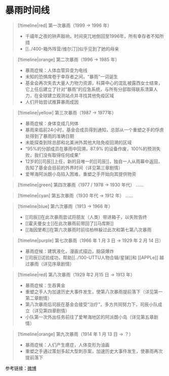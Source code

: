 # 暴雨时间线

> [!timeline|red] 第一次暴雨（1999 → 1996 年）
> - 千禧年之夜的钟声敲响，时间突兀地倒回至1996年，所有幸存者不知所措
> - [[../400-箱外阵营/维尔汀]]似乎见到了她的母亲


> [!timeline|orange] 第二次暴雨（1996 → 1985 年）
> - 暴雨症候：人体血管异变为电线
> - 未知的恐惧席卷于幸存者之间，“暴雨”一词诞生
> - 基金会再次失去大量人力物力资源，科算中心的混乱被露西女士结束，它上任后建立了针对“暴雨”的应急系统，与所有分部取得联系清算人力，在全球建立观测站点并寻找其他免疫区域
> - 人们开始尝试推算暴雨成因

> [!timeline|yellow] 第三次暴雨（1987 → 1977年）
> - 暴雨症候：身体变成几何体
> - 暴雨来临前24小时，基金会成员得到通知，总部从一个重塑之手的俘虏处得到了暴雨的准确日期
> - 未能探查到除总部和北美洲外其他大陆免疫回溯的区域
> - “95%的分部成员在暴雨中回溯，87.9% 的设备作废，100%的预测失败，我们没有取得任何成果”
> - 12岁的[[司辰]]上任，新的且唯一的[[司辰]]，独自一人从雨幕中返回，告知了基金会目前的外界时间（详见第三章剧情）
> - 爱琴海阿派朗小岛陷入困难，重塑之手开始向其提供物资

> [!timeline|green] 第四次暴雨（1977 / 1978 → 1930 年代）
> ……

> [!timeline|cyan] 第五次暴雨（1930 年代 → 1912 年）
> ……

> [!timeline|blue] 第六次暴雨（1913 → 1966 年）
> - [[司辰]]在此次暴雨尝试将朋友（人类）带进箱子，以失败告终
> - [[霍夫曼女士]]在此次暴雨前带回了[[马库斯]]
> - [[海因里希]]在第六次暴雨时前往柏林躲过此次和第七第八次暴雨

> [!timeline|purple] 第七次暴雨（1966 年 1 月 3 日 → 1929 年 2 月 14 日）
> - 暴雨症候：建筑液化，漫画式描边，脑袋爆炸
> - [[司辰]]试验成功，帮助[[../100-UTTU人物合辑/星锑]]和 [[APPLe]] 越过暴雨（详见序章剧情）

> [!timeline|red] 第八次暴雨（1929 年2 月15 日 → 1913 年）
> - 暴雨症候：生吞黄金
> - 重塑之手人为加速历史大事件发生，使第八次暴雨提前落下（详见第一第二章剧情）
> - 第八次暴雨后司辰在基金会接受“治疗”，多方共同努力下，司辰小队成立（详见第四章剧情）
> - 小队第一次外出任务前往了爱琴海地区的阿派朗小岛（详见第五章剧情）

> [!timeline|orange] 第九次暴雨（1914 年 1 月 13 日 → ？）
> - 暴雨症候：人们产生癔症，人体变形为油画
> - 重塑之手通过策划多起大型刺杀案，加速历史大事件发生，使暴雨再次提前落下

参考链接：[微博](https://weibo.com/7862867561/5004503635985708)